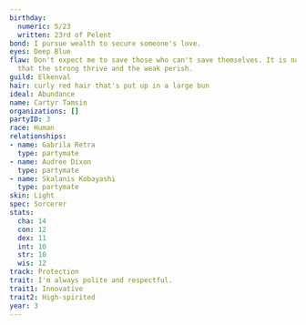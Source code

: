```yaml
---
birthday:
  numeric: 5/23
  written: 23rd of Pelent
bond: I pursue wealth to secure someone's love.
eyes: Deep Blue
flaw: Don't expect me to save those who can't save themselves. It is nature's way
  that the strong thrive and the weak perish.
guild: Elkenval
hair: curly red hair that's put up in a large bun
ideal: Abundance
name: Cartyr Tamsin
organizations: []
partyID: 3
race: Human
relationships:
- name: Gabrila Retra
  type: partymate
- name: Audree Dixon
  type: partymate
- name: Skalanis Kobayashi
  type: partymate
skin: Light
spec: Sorcerer
stats:
  cha: 14
  con: 12
  dex: 11
  int: 10
  str: 10
  wis: 12
track: Protection
trait: I'm always polite and respectful.
trait1: Innovative
trait2: High-spirited
year: 3
---
```

